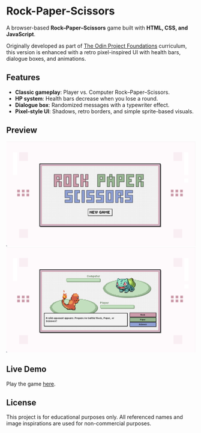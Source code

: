 # Rock-Paper-Scissors

A browser-based **Rock–Paper–Scissors** game built with **HTML, CSS, and JavaScript**. 

Originally developed as part of [The Odin Project Foundations](https://www.theodinproject.com/paths/foundations/courses/foundations) curriculum, this version is enhanced with a retro pixel-inspired UI with health bars, dialogue boxes, and animations. 

## Features

- **Classic gameplay**: Player vs. Computer Rock–Paper–Scissors.  
- **HP system**: Health bars decrease when you lose a round.  
- **Dialogue box**: Randomized messages with a typewriter effect.  
- **Pixel-style UI**: Shadows, retro borders, and simple sprite-based visuals.  

## Preview

![Screenshot of Start Screen](./images/preview/preview1.png)
![Screenshot of Game Screen](./images/preview/preview2.png)

## Live Demo
Play the game [here](https://charmbun.github.io/rock-paper-scissors/).

## License
This project is for educational purposes only.
All referenced names and image inspirations are used for non-commercial purposes.